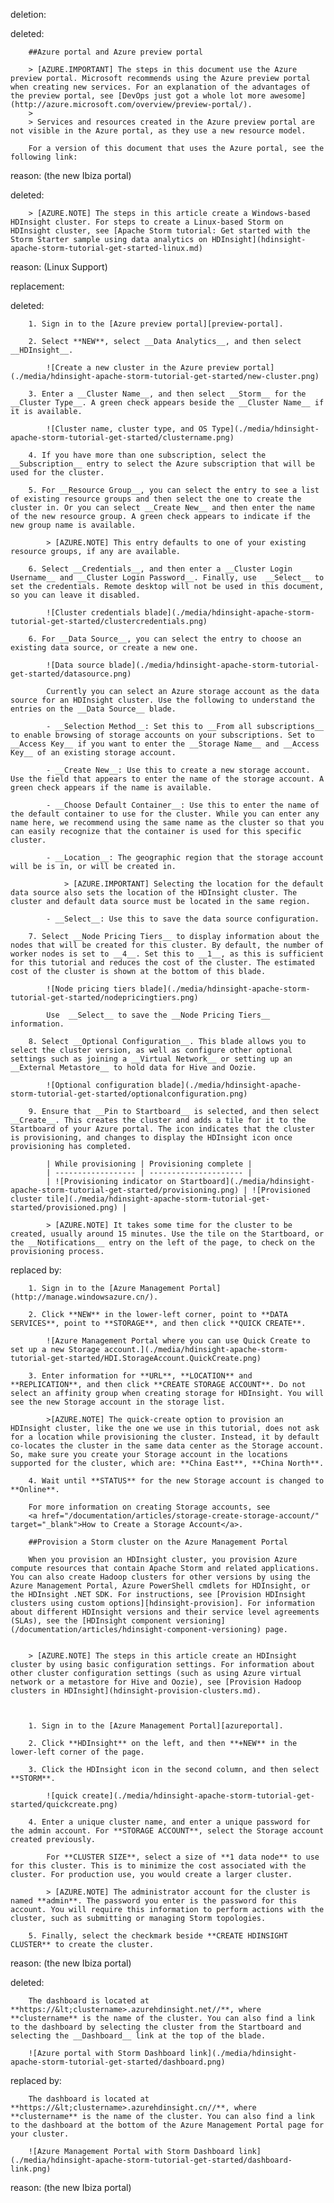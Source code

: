 deletion:

deleted:

		##Azure portal and Azure preview portal
		
		> [AZURE.IMPORTANT] The steps in this document use the Azure preview portal. Microsoft recommends using the Azure preview portal when creating new services. For an explanation of the advantages of the preview portal, see [DevOps just got a whole lot more awesome](http://azure.microsoft.com/overview/preview-portal/). 
		> 
		> Services and resources created in the Azure preview portal are not visible in the Azure portal, as they use a new resource model.
		
		For a version of this document that uses the Azure portal, see the following link:

reason: (the new Ibiza portal)

deleted:

		> [AZURE.NOTE] The steps in this article create a Windows-based HDInsight cluster. For steps to create a Linux-based Storm on HDInsight cluster, see [Apache Storm tutorial: Get started with the Storm Starter sample using data analytics on HDInsight](hdinsight-apache-storm-tutorial-get-started-linux.md)

reason: (Linux Support)

replacement:

deleted:

		1. Sign in to the [Azure preview portal][preview-portal].
		
		2. Select **NEW**, select __Data Analytics__, and then select __HDInsight__.
		
			![Create a new cluster in the Azure preview portal](./media/hdinsight-apache-storm-tutorial-get-started/new-cluster.png)
		
		3. Enter a __Cluster Name__, and then select __Storm__ for the __Cluster Type__. A green check appears beside the __Cluster Name__ if it is available.
		
			![Cluster name, cluster type, and OS Type](./media/hdinsight-apache-storm-tutorial-get-started/clustername.png)
		
		4. If you have more than one subscription, select the __Subscription__ entry to select the Azure subscription that will be used for the cluster.
		
		5. For __Resource Group__, you can select the entry to see a list of existing resource groups and then select the one to create the cluster in. Or you can select __Create New__ and then enter the name of the new resource group. A green check appears to indicate if the new group name is available.
		
			> [AZURE.NOTE] This entry defaults to one of your existing resource groups, if any are available.
		
		6. Select __Credentials__, and then enter a __Cluster Login Username__ and __Cluster Login Password__. Finally, use  __Select__ to set the credentials. Remote desktop will not be used in this document, so you can leave it disabled.
		
			![Cluster credentials blade](./media/hdinsight-apache-storm-tutorial-get-started/clustercredentials.png)
		
		6. For __Data Source__, you can select the entry to choose an existing data source, or create a new one.
		
			![Data source blade](./media/hdinsight-apache-storm-tutorial-get-started/datasource.png)
		
			Currently you can select an Azure storage account as the data source for an HDInsight cluster. Use the following to understand the entries on the __Data Source__ blade.
		
			- __Selection Method__: Set this to __From all subscriptions__ to enable browsing of storage accounts on your subscriptions. Set to __Access Key__ if you want to enter the __Storage Name__ and __Access Key__ of an existing storage account.
		
			- __Create New__: Use this to create a new storage account. Use the field that appears to enter the name of the storage account. A green check appears if the name is available.
		
			- __Choose Default Container__: Use this to enter the name of the default container to use for the cluster. While you can enter any name here, we recommend using the same name as the cluster so that you can easily recognize that the container is used for this specific cluster.
		
			- __Location__: The geographic region that the storage account will be is in, or will be created in.
		
				> [AZURE.IMPORTANT] Selecting the location for the default data source also sets the location of the HDInsight cluster. The cluster and default data source must be located in the same region.
		
			- __Select__: Use this to save the data source configuration.

		7. Select __Node Pricing Tiers__ to display information about the nodes that will be created for this cluster. By default, the number of worker nodes is set to __4__. Set this to __1__, as this is sufficient for this tutorial and reduces the cost of the cluster. The estimated cost of the cluster is shown at the bottom of this blade.
		
			![Node pricing tiers blade](./media/hdinsight-apache-storm-tutorial-get-started/nodepricingtiers.png)
		
			Use  __Select__ to save the __Node Pricing Tiers__ information.

		8. Select __Optional Configuration__. This blade allows you to select the cluster version, as well as configure other optional settings such as joining a __Virtual Network__ or setting up an __External Metastore__ to hold data for Hive and Oozie.
		
			![Optional configuration blade](./media/hdinsight-apache-storm-tutorial-get-started/optionalconfiguration.png)
		
		9. Ensure that __Pin to Startboard__ is selected, and then select __Create__. This creates the cluster and adds a tile for it to the Startboard of your Azure portal. The icon indicates that the cluster is provisioning, and changes to display the HDInsight icon once provisioning has completed.
		
			| While provisioning | Provisioning complete |
			| ------------------ | --------------------- |
			| ![Provisioning indicator on Startboard](./media/hdinsight-apache-storm-tutorial-get-started/provisioning.png) | ![Provisioned cluster tile](./media/hdinsight-apache-storm-tutorial-get-started/provisioned.png) |
		
			> [AZURE.NOTE] It takes some time for the cluster to be created, usually around 15 minutes. Use the tile on the Startboard, or the __Notifications__ entry on the left of the page, to check on the provisioning process.

replaced by:

		1. Sign in to the [Azure Management Portal](http://manage.windowsazure.cn/).
		
		2. Click **NEW** in the lower-left corner, point to **DATA SERVICES**, point to **STORAGE**, and then click **QUICK CREATE**.
		
			![Azure Management Portal where you can use Quick Create to set up a new Storage account.](./media/hdinsight-apache-storm-tutorial-get-started/HDI.StorageAccount.QuickCreate.png)
		
		3. Enter information for **URL**, **LOCATION** and **REPLICATION**, and then click **CREATE STORAGE ACCOUNT**. Do not select an affinity group when creating storage for HDInsight. You will see the new Storage account in the storage list.
		
			>[AZURE.NOTE] The quick-create option to provision an HDInsight cluster, like the one we use in this tutorial, does not ask for a location while provisioning the cluster. Instead, it by default co-locates the cluster in the same data center as the Storage account. So, make sure you create your Storage account in the locations supported for the cluster, which are: **China East**, **China North**.
		
		4. Wait until **STATUS** for the new Storage account is changed to **Online**.
		
		For more information on creating Storage accounts, see
		<a href="/documentation/articles/storage-create-storage-account/" target="_blank">How to Create a Storage Account</a>.
		
		##Provision a Storm cluster on the Azure Management Portal
		
		When you provision an HDInsight cluster, you provision Azure compute resources that contain Apache Storm and related applications. You can also create Hadoop clusters for other versions by using the Azure Management Portal, Azure PowerShell cmdlets for HDInsight, or the HDInsight .NET SDK. For instructions, see [Provision HDInsight clusters using custom options][hdinsight-provision]. For information about different HDInsight versions and their service level agreements (SLAs), see the [HDInsight component versioning](/documentation/articles/hdinsight-component-versioning) page.
		
		
		> [AZURE.NOTE] The steps in this article create an HDInsight cluster by using basic configuration settings. For information about other cluster configuration settings (such as using Azure virtual network or a metastore for Hive and Oozie), see [Provision Hadoop clusters in HDInsight](hdinsight-provision-clusters.md).
		
		
		
		1. Sign in to the [Azure Management Portal][azureportal].
		
		2. Click **HDInsight** on the left, and then **+NEW** in the lower-left corner of the page.
		
		3. Click the HDInsight icon in the second column, and then select **STORM**.
		
			![quick create](./media/hdinsight-apache-storm-tutorial-get-started/quickcreate.png)
		
		4. Enter a unique cluster name, and enter a unique password for the admin account. For **STORAGE ACCOUNT**, select the Storage account created previously.
		
			For **CLUSTER SIZE**, select a size of **1 data node** to use for this cluster. This is to minimize the cost associated with the cluster. For production use, you would create a larger cluster.
		
			> [AZURE.NOTE] The administrator account for the cluster is named **admin**. The password you enter is the password for this account. You will require this information to perform actions with the cluster, such as submitting or managing Storm topologies.
		
		5. Finally, select the checkmark beside **CREATE HDINSIGHT CLUSTER** to create the cluster.

reason: (the new Ibiza portal)

deleted:

		The dashboard is located at **https://&lt;clustername>.azurehdinsight.net//**, where **clustername** is the name of the cluster. You can also find a link to the dashboard by selecting the cluster from the Startboard and selecting the __Dashboard__ link at the top of the blade.

		![Azure portal with Storm Dashboard link](./media/hdinsight-apache-storm-tutorial-get-started/dashboard.png)

replaced by:

		The dashboard is located at **https://&lt;clustername>.azurehdinsight.cn//**, where **clustername** is the name of the cluster. You can also find a link to the dashboard at the bottom of the Azure Management Portal page for your cluster.
		
		![Azure Management Portal with Storm Dashboard link](./media/hdinsight-apache-storm-tutorial-get-started/dashboard-link.png)

reason: (the new Ibiza portal)

